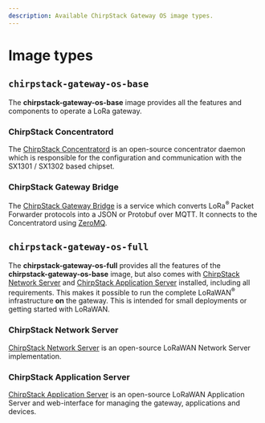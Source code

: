 ```yaml
---
description: Available ChirpStack Gateway OS image types.
---
```


# Image types

## `chirpstack-gateway-os-base`

The **chirpstack-gateway-os-base** image provides all the features and components
to operate a LoRa gateway.

### ChirpStack Concentratord

The [ChirpStack Concentratord](https://github.com/brocaar/chirpstack-concentratord)
is an open-source concentrator daemon which is responsible for the configuration
and communication with the SX1301 / SX1302 based chipset.

### ChirpStack Gateway Bridge

The [ChirpStack Gateway Bridge](../../gateway-bridge/index.md) is a service which converts
LoRa<sup>&reg;</sup> Packet Forwarder protocols into a JSON or Protobuf over
MQTT. It connects to the Concentratord using [ZeroMQ](https://zeromq.org/).

## `chirpstack-gateway-os-full`

The **chirpstack-gateway-os-full** provides all the features of the
**chirpstack-gateway-os-base** image, but also comes with [ChirpStack Network Server](../../network-server/index.md)
and [ChirpStack Application Server](../../application-server/index.md) installed, including all requirements.
This makes it possible to run the complete LoRaWAN<sup>&reg;</sup> infrastructure **on** the
gateway. This is intended for small deployments or getting started with LoRaWAN.

### ChirpStack Network Server

[ChirpStack Network Server](../../network-server/index.md) is an open-source LoRaWAN Network Server implementation.

### ChirpStack Application Server

[ChirpStack Application Server](../../application-server/index.md) is an open-source LoRaWAN Application Server
and web-interface for managing the gateway, applications and devices.
